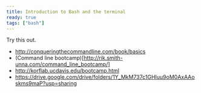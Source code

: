 ```yaml
---
title: Introduction to Bash and the terminal
ready: true
tags: ["bash"]
---
```


Try this out.

- http://conqueringthecommandline.com/book/basics
- (Command line bootcamp)[http://rik.smith-unna.com/command_line_bootcamp/]
- http://korflab.ucdavis.edu/bootcamp.html
- https://drive.google.com/drive/folders/1Y_MkM737c1GHIuu9oM0AxAAoskms9maP?usp=sharing

